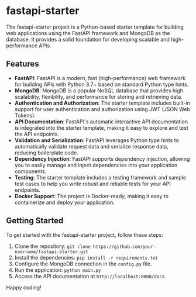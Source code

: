 # fastapi-starter

The fastapi-starter project is a Python-based starter template for building web applications using the FastAPI framework and MongoDB as the database. It provides a solid foundation for developing scalable and high-performance APIs.

## Features

- **FastAPI**: FastAPI is a modern, fast (high-performance) web framework for building APIs with Python 3.7+ based on standard Python type hints.
- **MongoDB**: MongoDB is a popular NoSQL database that provides high scalability, flexibility, and performance for storing and retrieving data.
- **Authentication and Authorization**: The starter template includes built-in support for user authentication and authorization using JWT (JSON Web Tokens).
- **API Documentation**: FastAPI's automatic interactive API documentation is integrated into the starter template, making it easy to explore and test the API endpoints.
- **Validation and Serialization**: FastAPI leverages Python type hints to automatically validate request data and serialize response data, reducing boilerplate code.
- **Dependency Injection**: FastAPI supports dependency injection, allowing you to easily manage and inject dependencies into your application components.
- **Testing**: The starter template includes a testing framework and sample test cases to help you write robust and reliable tests for your API endpoints.
- **Docker Support**: The project is Docker-ready, making it easy to containerize and deploy your application.

## Getting Started

To get started with the fastapi-starter project, follow these steps:

1. Clone the repository: `git clone https://github.com/your-username/fastapi-starter.git`
2. Install the dependencies: `pip install -r requirements.txt`
3. Configure the MongoDB connection in the `config.py` file.
4. Run the application: `python main.py`
5. Access the API documentation at `http://localhost:8000/docs`.

Happy coding!
